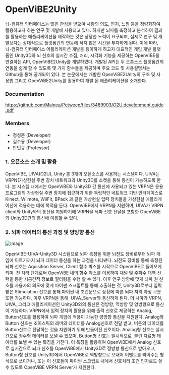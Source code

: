 # OpenViBE2Unity

뇌-컴퓨터 인터페이스는 많은 관심을 받으며 사람의 의도, 인지, 느낌 등을 정량화하여 활용하고자 하는 연구 및 개발에 사용되고 있다. 하지만 뇌파를 측정하고 분석하여 결과를 활용하는 애플리케이션을 제작하는 것은 상당한 노력이 요구되며, 실제로 연구 및 개발보다는 상대적으로 플랫폼간의 연동에 적지 않은 시간을 투자하게 된다. 이에 따라, 뇌-컴퓨터 인터페이스 어플리케이션 개발을 용이하게 하고자 대표적인 게임 개발 플랫폼인 Unity3D와 뇌 신호의 실시간 수집, 처리, 시각화 기능을 제공하는 OpenViBE를 연결하는 API, OpenViBE2Unity를 개발하였다. 개발된 API는 두 오픈소스 플랫폼간의 연동을 쉽게 할 수 있도록 몇 가지 함수들을 제공하며 주요 코드 및 사용설명서는 Github를 통해 공개되어 있다. 본 논문에서는 개발한 OpenViBE2Unity의 구조 및 사용법 그리고 OpenViBE2Unity를 활용하여 개발 된 애플리케이션을 소개한다.


### Documentation 
https://github.com/Mainea/Petween/files/3489903/O2U.development.guide.pdf


### Members
- 정성준 (Developer)
- 김수용 (Developer)
- 안민규 (Professor)


### 1. 오픈소스 소개 및 활용
OpenViBE, UIVA(O2U), Unity 총 3개의 오픈소스를 사용하는 시스템이다. UIVA는 VRPN(가상현실 주변 장치 네트워크과 Unity3D를 소켓을 통해 통신이 가능하도록 한다. 본 시스템 내에서는 OpenViBE와 Unity3D 간 통신에 사용되고 있는 VRPN은 응용 프로그램의 가상현실 주변 장치에 접근하기 위한 독립적인 네트워크 기반 인터페이스로 Kinect, Wiimote, WiiFit, BPack 과 같은 가상현실 입력 장치들을 가상현실 애플리케이션에 적용하는 데에 목적을 둔다. OpenViBE에서 VRPN을 지원하며, UIVA가 VRPN client와 Unity와의 통신을 지원하기에 VRPN을 뇌파 신호 전달을 포함한 OpenViBE와 Unity3D간의 통신에 이용할 수 있다.





### 2. 뇌파 데이터의 통신 과정 및 양방향 통신
![image](https://user-images.githubusercontent.com/30457077/62833264-c04dd580-bc76-11e9-9384-9f815c5d81de.png)

  OpenViBE-UIVA-Unity3D 시스템으로 뇌파 측정을 위한 뇌전도 장비로부터 뇌파 게임에 이르기까지 뇌파 데이터 통신을 하는 과정을 나타낸다. 뇌전도 장비를 통해 측정된 뇌파 신호는 Aquisition Server, Client 함수 박스를 시작으로 OpenViBE로 들어오게 되며  전 처리 단계로써 OpenViBE 내의 함수 박스를 이용하여 채널 및 주파수 대역 선택을 통한 시공간적 정보로 필터링을 수행 할 수 있다. 이후 연구 방향에 맞게 뇌파 원 신호를 사용자의 의도에 맞게 파이썬 스크립트를 통해 추출하는 것, Unity3D로부터 입력 받은 Stimulation 신호를 통해 파이썬 내 조건문으로 상황에 따른 뇌파 처리 과정 구분 또한 가능하다. 이후 VRPN을 통해  UIVA_Server와 통신하게 된다. 더 나아가 VRPN, UIVA, 그리고 애플리케이션인 Unity3D와의 통신은 정방향, 역방향 및 양방향으로 통신이 가능하다. VRPN에서 입력 장치의 활용을 위해 출력 신호로 제공하는 Analog, Button신호를 활용하여 뇌파 게임에 적용이 가능한 양방향 통신을 지원한다. Analog와 Button 신호는 조이스틱의 레버의 데이터를 Analog신호로 전달 받고, 버튼의 데이터를 Button신호로 전달하는 것을 지원하기 위해 만들어진 신호이다. Analog형 신호는 실시간으로 정수형 데이터를 보낼 수 있으며, Button형 신호는 일시적으로  불린 자료형 데이터를 보낼 수 있는 특징을 가진다. 이 특징을 활용하여 OpenViBE에서 Analog 신호로 실시간으로 뇌파 신호를 OpenViBE에서 Unity3D로 정방향 통신으로 받아오고, Button형 신호를 Unity3D에서 OpenViBE로 역방향으로 보내어 이벤트를 찍어주는 형식으로 쓰이거나, 또는 이 신호들이 파이썬 스크립트 내에서 신호처리 조건 인자로도 쓸 수 있도록 OpenViBE VRPN Server가 지원한다.
